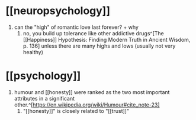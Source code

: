 # [[neuropsychology]]
1. can the "high" of romantic love last forever? + why
	1. no, you build up tolerance like other addictive drugs^[The [[Happiness]] Hypothesis: Finding Modern Truth in Ancient Wisdom, p. 136] unless there are many highs and lows (usually not very healthy)

# [[psychology]]
1. humour and [[honesty]] were ranked as the two most important attributes in a significant other.^[https://en.wikipedia.org/wiki/Humour#cite_note-23]
	1. "[[honesty]]" is closely related to "[[trust]]"